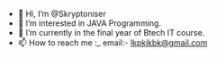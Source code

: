 - 👋 Hi, I’m @Skryptoniser
- 👀 I’m interested in JAVA Programming.
- 🌱 I’m currently in the final year of Btech IT course.
- 📫 How to reach me :_ email:- lkpkjkbk@gmail.com

<!---
Skryptoniser/Skryptoniser is a ✨ special ✨ repository because its `README.md` (this file) appears on your GitHub profile.
You can click the Preview link to take a look at your changes.
--->
